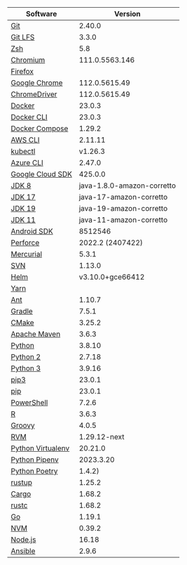[//]: # (title: Preinstalled Software on TeamCity Cloud Ubuntu Agents)
[//]: # (auxiliary-id: Preinstalled Software on TeamCity Cloud Ubuntu Agents)

<chunk id="ubuntu-jb-agents">

|Software|Version|
|---|---|
|[Git](https://git-scm.com/)|2.40.0|
|[Git LFS](https://git-lfs.github.com/)|3.3.0|
|[Zsh](https://www.zsh.org/)|5.8|
|[Chromium](https://www.chromium.org/)|111.0.5563.146|
|[Firefox](https://www.mozilla.org/en-US/firefox/)||
|[Google Chrome](https://www.google.com/chrome/)|112.0.5615.49|
|[ChromeDriver](https://chromedriver.chromium.org/)|112.0.5615.49|
|[Docker](https://www.docker.com/)|23.0.3|
|[Docker CLI](https://docs.docker.com/engine/reference/commandline/cli/)|23.0.3|
|[Docker Compose](https://docs.docker.com/compose/)|1.29.2|
|[AWS CLI](https://aws.amazon.com/cli/)|2.11.11|
|[kubectl](https://kubernetes.io/docs/tasks/tools/#kubectl)|v1.26.3|
|[Azure CLI](https://docs.microsoft.com/en-us/cli/azure/)|2.47.0|
|[Google Cloud SDK](https://cloud.google.com/sdk)|425.0.0|
|[JDK 8](https://docs.aws.amazon.com/corretto/latest/corretto-8-ug/downloads-list.html)|java-1.8.0-amazon-corretto|
|[JDK 17](https://docs.aws.amazon.com/corretto/latest/corretto-17-ug/downloads-list.html)|java-17-amazon-corretto|
|[JDK 19](https://docs.aws.amazon.com/corretto/latest/corretto-19-ug/downloads-list.html)|java-19-amazon-corretto|
|[JDK 11](https://docs.aws.amazon.com/corretto/latest/corretto-11-ug/downloads-list.html)|java-11-amazon-corretto|
|[Android SDK](https://developer.android.com/studio/command-line)|8512546|
|[Perforce](https://www.perforce.com/)|2022.2 (2407422)|
|[Mercurial](https://www.mercurial-scm.org/)|5.3.1|
|[SVN](https://subversion.apache.org/)|1.13.0|
|[Helm](https://helm.sh/)|v3.10.0+gce66412|
|[Yarn](https://yarnpkg.com/)||
|[Ant](https://ant.apache.org/)|1.10.7|
|[Gradle](https://gradle.org/)|7.5.1|
|[CMake](https://cmake.org/)|3.25.2|
|[Apache Maven](https://maven.apache.org/)|3.6.3|
|[Python](https://www.python.org/)|3.8.10|
|[Python 2](https://www.python.org/downloads/)|2.7.18|
|[Python 3](https://www.python.org/downloads/)|3.9.16|
|[pip3](https://pip.pypa.io/en/stable/)|23.0.1|
|[pip](https://pip.pypa.io/en/stable/)|23.0.1|
|[PowerShell](https://docs.microsoft.com/en-us/powershell/)|7.2.6|
|[R](https://www.r-project.org/)|3.6.3|
|[Groovy](https://groovy-lang.org/)|4.0.5|
|[RVM](https://rvm.io/)|1.29.12-next|
|[Python Virtualenv](https://virtualenv.pypa.io/en/latest/)|20.21.0|
|[Python Pipenv](https://pipenv.pypa.io/en/latest/)|2023.3.20|
|[Python Poetry](https://python-poetry.org/)|1.4.2)|
|[rustup](https://rustup.rs/)|1.25.2|
|[Cargo](https://doc.rust-lang.org/cargo/)|1.68.2|
|[rustc](https://doc.rust-lang.org/rustc/what-is-rustc.html)|1.68.2|
|[Go](https://golang.org/)|1.19.1|
|[NVM](https://github.com/nvm-sh/nvm)|0.39.2|
|[Node.js](https://nodejs.org/en/)|16.18|
|[Ansible](https://www.ansible.com/)|2.9.6|

</chunk> 
